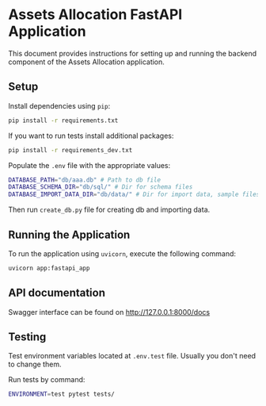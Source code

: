 # Assets Allocation FastAPI Application

This document provides instructions for setting up and running the backend component of the Assets Allocation application.

## Setup

Install dependencies using `pip`:

```bash
pip install -r requirements.txt
```

If you want to run tests install additional packages:

```bash
pip install -r requirements_dev.txt
```

Populate the `.env` file with the appropriate values:

```bash
DATABASE_PATH="db/aaa.db" # Path to db file
DATABASE_SCHEMA_DIR="db/sql/" # Dir for schema files
DATABASE_IMPORT_DATA_DIR="db/data/" # Dir for import data, sample files located here
```

Then run `create_db.py` file for creating db and importing data.

## Running the Application

To run the application using `uvicorn`, execute the following command:

```bash
uvicorn app:fastapi_app
```

## API documentation

Swagger interface can be found on http://127.0.0.1:8000/docs

## Testing

Test environment variables located at `.env.test` file. Usually you don't need to change them.

Run tests by command:
```bash
ENVIRONMENT=test pytest tests/
```
